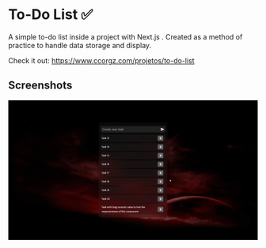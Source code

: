 
# To-Do List ✅

A simple to-do list inside a project with Next.js . Created as a method of practice to handle data storage and display.

Check it out:
https://www.ccorgz.com/projetos/to-do-list


## Screenshots

![App Screenshot](./public/toDoList.png)